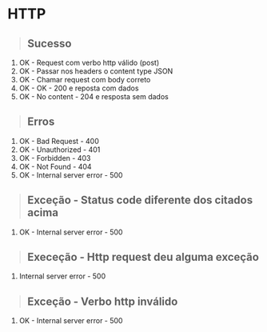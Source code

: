 # HTTP

> ## Sucesso
1. OK - Request com verbo http válido (post)
2. OK - Passar nos headers o content type JSON
3. OK - Chamar request com body correto
4. OK - OK - 200 e reposta com dados
5. OK - No content - 204  e resposta sem dados

> ## Erros 
1. OK - Bad Request - 400
2. OK - Unauthorized - 401
3. OK - Forbidden - 403
4. OK - Not Found - 404
5. OK -  Internal server error - 500

> ## Exceção - Status code diferente dos citados acima
1. OK - Internal server error - 500

> ## Execeção - Http request deu alguma exceção 
1. Internal server error - 500

> ## Exceção - Verbo http inválido
1. OK - Internal server error - 500
